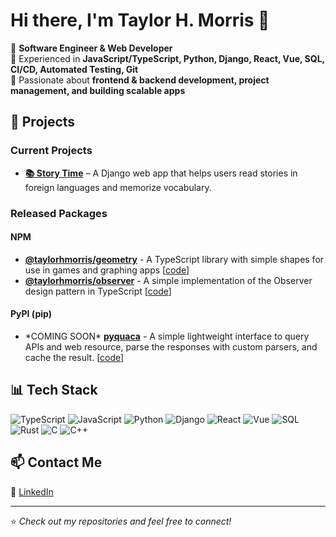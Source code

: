 <!--
**taylorhmorris/taylorhmorris** is a ✨ _special_ ✨ repository because its `README.md` (this file) appears on your GitHub profile.

Here are some ideas to get you started:

- 🔭 I’m currently working on ...
- 🌱 I’m currently learning ...
- 👯 I’m looking to collaborate on ...
- 🤔 I’m looking for help with ...
- 💬 Ask me about ...
- 📫 How to reach me: ...
- 😄 Pronouns: ...
- ⚡ Fun fact: ...
-->

# Hi there, I'm Taylor H. Morris 👋

🚀 **Software Engineer & Web Developer**  
🔹 Experienced in **JavaScript/TypeScript, Python, Django, React, Vue, SQL, CI/CD, Automated Testing, Git**  
🔹 Passionate about **frontend & backend development, project management, and building scalable apps**  

## 🌟 Projects
### Current Projects

- **[📚 Story Time](https://github.com/taylorhmorris/story-time)** – A Django web app that helps users read stories in foreign languages and memorize vocabulary.

### Released Packages

#### NPM
- **[@taylorhmorris/geometry](https://npmjs.com/package/@taylorhmorris/geometry)** - A TypeScript library with simple shapes for use in games and graphing apps [[code](https://github.com/taylorhmorris/geometry)]
- **[@taylorhmorris/observer](https://npmjs.com/package/@taylorhmorris/observer)** - A simple implementation of the Observer design pattern in TypeScript [[code](https://github.com/taylorhmorris/observer)]

#### PyPI (pip)
- \*COMING SOON\* **[pyquaca](https://github.com/taylorhmorris/pyquaca)** - A simple lightweight interface to query APIs and web resource, parse the responses with custom parsers, and cache the result. [[code](https://github.com/taylorhmorris/pyquaca)]

## 📊 Tech Stack
![TypeScript](https://img.shields.io/badge/TypeScript-3178C6?logo=typescript&logoColor=white)
![JavaScript](https://img.shields.io/badge/JavaScript-F7DF1E?logo=javascript&logoColor=black)
![Python](https://img.shields.io/badge/Python-3776AB?logo=python&logoColor=white)
![Django](https://img.shields.io/badge/Django-092E20?logo=django&logoColor=white)
![React](https://img.shields.io/badge/React-61DAFB?logo=react&logoColor=black)
![Vue](https://img.shields.io/badge/Vue.js-4FC08D?logo=vue.js&logoColor=white)
![SQL](https://img.shields.io/badge/SQL-4479A1?logo=postgresql&logoColor=white)
![Rust](https://img.shields.io/badge/Rust-000000?logo=rust&logoColor=white)
![C](https://img.shields.io/badge/C-A8B9CC?logo=c&logoColor=white)
![C++](https://img.shields.io/badge/C%2B%2B-00599C?logo=cplusplus&logoColor=white)


## 📫 Contact Me
🔗 [LinkedIn](https://linkedin.com/in/taylorhmorris)  

---
⭐️ *Check out my repositories and feel free to connect!*
